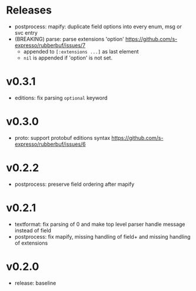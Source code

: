 Releases
========
* postprocess: mapify: duplicate field options into every enum, msg or svc entry
* (BREAKING) parse: parse extensions 'option' https://github.com/s-expresso/rubberbuf/issues/7
  - appended to `[:extensions ...]` as last element
  - `nil` is appended if 'option' is not set.

# v0.3.1
* editions: fix parsing `optional` keyword

# v0.3.0
* proto: support protobuf editions syntax https://github.com/s-expresso/rubberbuf/issues/6

# v0.2.2
* postprocess: preserve field ordering after mapify

# v0.2.1
* textformat: fix parsing of 0 and make top level parser handle message instead of field
* postprocess: fix mapify, missing handling of field+ and missing handling of extensions

# v0.2.0
* release: baseline